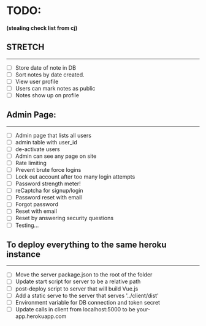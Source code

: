 # TODO:
#### (stealing check list from cj)

## STRETCH
---

* [ ] Store date of note in DB
 * [ ] Sort notes by date created.
* [ ] View user profile
* [ ] Users can mark notes as public
 * [ ] Notes show up on profile

## Admin Page:
---

* [ ] Admin page that lists all users
 * [ ] admin table with user_id
 * [ ] de-activate users
* [ ] Admin can see any page on site
* [ ] Rate limiting
 * [ ] Prevent brute force logins
  * [ ] Lock out account after too many login attempts
* [ ] Password strength meter!
* [ ] reCaptcha for signup/login
* [ ] Password reset with email
* [ ] Forgot password
 * [ ] Reset with email
 * [ ] Reset by answering security questions
* [ ] Testing...

## To deploy everything to the same heroku instance 
---

* [ ] Move the server package.json to the root of the folder
* [ ] Update start script for server to be a relative path
* [ ] post-deploy script to server that will build Vue.js
* [ ] Add a static serve to the server that serves '../client/dist'
* [ ] Environment variable for DB connection and token secret
* [ ] Update calls in client from localhost:5000 to be your-app.herokuapp.com